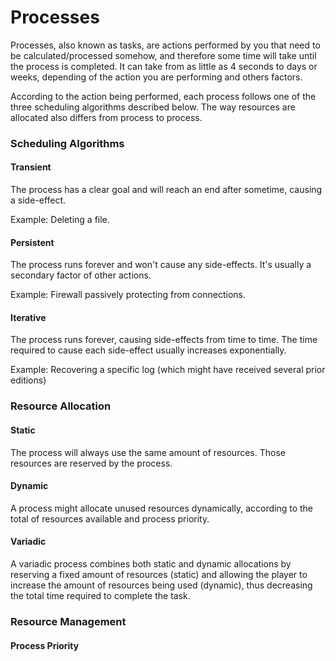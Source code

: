 # Processes

Processes, also known as tasks, are actions performed by you that need to be calculated/processed somehow, and therefore some time will take until the process is completed. It can take from as little as 4 seconds to days or weeks, depending of the action you are performing and others factors.

According to the action being performed, each process follows one of the three scheduling algorithms described below. The way resources are allocated also differs from process to process.

### Scheduling Algorithms

#### Transient

The process has a clear goal and will reach an end after sometime, causing a side-effect.

Example: Deleting a file.

#### Persistent

The process runs forever and won't cause any side-effects. It's usually a secondary factor of other actions. 

Example: Firewall passively protecting from connections.

#### Iterative

The process runs forever, causing side-effects from time to time. The time required to cause each side-effect usually increases exponentially. 

Example: Recovering a specific log (which might have received several prior editions)


### Resource Allocation

#### Static

The process will always use the same amount of resources. Those resources are reserved by the process.

#### Dynamic

A process might allocate unused resources dynamically, according to the total of  resources available and process priority.

#### Variadic

A variadic process combines both static and dynamic allocations by reserving a fixed amount of resources (static) and allowing the player to increase the amount of resources being used (dynamic), thus decreasing the total time required to complete the task.

### Resource Management

#### Process Priority
